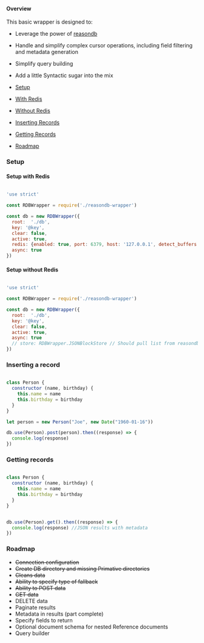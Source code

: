 #### Overview

This basic wrapper is designed to:
- Leverage the power of [reasondb](https://github.com/anywhichway/reasondb)
- Handle and simplify complex cursor operations, including field filtering and metadata generation
- Simplify query building
- Add a little Syntactic sugar into the mix 

- [Setup](#setup)
 - [With Redis](#setup-with-redis)
 - [Without Redis](#setup-without-redis)
- [Inserting Records](#inserting-a-record)
- [Getting Records](#getting-records)
- [Roadmap](#roadmap)

### Setup

#### Setup with Redis

```javascript

'use strict'

const RDBWrapper = require('./reasondb-wrapper')

const db = new RDBWrapper({
  root:  './db',
  key: '@key',
  clear: false,
  active: true,
  redis: {enabled: true, port: 6379, host: '127.0.0.1', detect_buffers: true},
  async: true
})
```

#### Setup without Redis

```javascript

'use strict'

const RDBWrapper = require('./reasondb-wrapper')

const db = new RDBWrapper({
  root:  './db',
  key: '@key',
  clear: false,
  active: true,
  async: true
  // store: RDBWrapper.JSONBlockStore // Should pull list from reasondb
})
```

### Inserting a record

```javascript

class Person {
  constructor (name, birthday) {
    this.name = name
    this.birthday = birthday
  }
}

let person = new Person("Joe", new Date("1960-01-16"))

db.use(Person).post(person).then((response) => {
  console.log(response)
})

```

### Getting records

```javascript

class Person {
  constructor (name, birthday) {
    this.name = name
    this.birthday = birthday
  }
}


db.use(Person).get().then((response) => {
  console.log(response) //JSON results with metadata
})

```

### Roadmap
- ~~Connection configuration~~
- ~~Create DB directory and missing Primative directories~~
- ~~Cleans data~~
- ~~Ability to specify type of fallback~~
- ~~Ability to POST data~~
- ~~GET data~~
- DELETE data
- Paginate results
- Metadata in results (part complete)
- Specify fields to return
- Optional document schema for nested Reference documents
- Query builder
